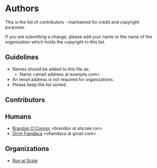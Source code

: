 # Authors

This is the list of contributors - maintained for credit and copyright purposes.

If you are submitting a change, please add your name or the name of the organization which holds the copyright to this list.

## Guidelines

* Names should be added to this file as:
  * Name \<email address at example.com\>
* An email address is not required for organizations.
* Please keep the list sorted.

## Contributors

## Humans

* [Brandon O'Connor](https://github.com/brandoconnor) \<brandon at atscale.run\>
* [Orrin Fiandaca](https://github.com/orrin) \<ofiandaca at gmail.com\>

## Organizations

* [Run at Scale](https://github.com/run-at-scale)
